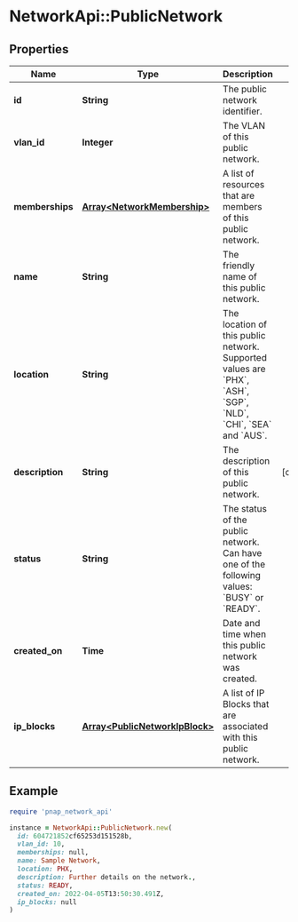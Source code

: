 # NetworkApi::PublicNetwork

## Properties

| Name | Type | Description | Notes |
| ---- | ---- | ----------- | ----- |
| **id** | **String** | The public network identifier. |  |
| **vlan_id** | **Integer** | The VLAN of this public network. |  |
| **memberships** | [**Array&lt;NetworkMembership&gt;**](NetworkMembership.md) | A list of resources that are members of this public network. |  |
| **name** | **String** | The friendly name of this public network. |  |
| **location** | **String** | The location of this public network. Supported values are &#x60;PHX&#x60;, &#x60;ASH&#x60;, &#x60;SGP&#x60;, &#x60;NLD&#x60;, &#x60;CHI&#x60;, &#x60;SEA&#x60; and &#x60;AUS&#x60;. |  |
| **description** | **String** | The description of this public network. | [optional] |
| **status** | **String** | The status of the public network. Can have one of the following values: &#x60;BUSY&#x60; or &#x60;READY&#x60;. |  |
| **created_on** | **Time** | Date and time when this public network was created. |  |
| **ip_blocks** | [**Array&lt;PublicNetworkIpBlock&gt;**](PublicNetworkIpBlock.md) | A list of IP Blocks that are associated with this public network. |  |

## Example

```ruby
require 'pnap_network_api'

instance = NetworkApi::PublicNetwork.new(
  id: 604721852cf65253d151528b,
  vlan_id: 10,
  memberships: null,
  name: Sample Network,
  location: PHX,
  description: Further details on the network.,
  status: READY,
  created_on: 2022-04-05T13:50:30.491Z,
  ip_blocks: null
)
```

